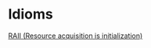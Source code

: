 # Idioms

[RAII (Resource acquisition is initialization)](https://en.wikipedia.org/wiki/Resource_acquisition_is_initialization)
